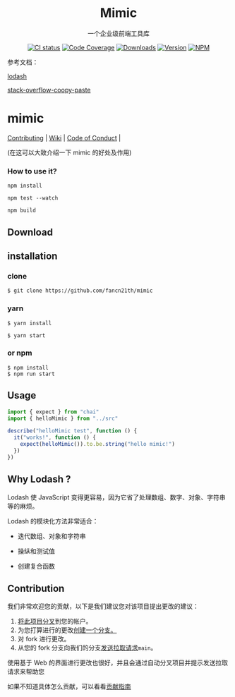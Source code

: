 <h1 align="center">Mimic</h1>

<div align="center">

一个企业级前端工具库

[![CI status][travis-build]][travis-build-link]
[![Code Coverage][codecov]][codecov-link]
[![Downloads][downloads]][downloads-link]
[![Version][versions]][versions-link]
[![NPM][license]][license-link]

[travis-build]: https://img.shields.io/travis/fancn21th/mimic?style=flat-square
[travis-build-link]: https://app.travis-ci.com/github/fancn21th/mimic/builds
[codecov]: https://img.shields.io/codecov/c/github/fancn21th/mimic/main?style=flat-square
[codecov-link]: https://codecov.io/gh/fancn21th/mimic/branch/main
[downloads]: https://img.shields.io/npm/dm/@fancn21th/mimic?style=flat-square
[downloads-link]: https://www.npmjs.com/package/@fancn21th/mimic
[versions]: https://img.shields.io/npm/v/@fancn21th/mimic?style=flat-square
[versions-link]: https://www.npmjs.com/package/@fancn21th/mimic
[license]: https://img.shields.io/npm/l/@fancn21th/mimic?style=flat-square
[license-link]: http://opensource.org/licenses/MIT

</div>

参考文档：

[lodash](https://github.com/lodash/lodash/blob/master/README.md)

[stack-overflow-coopy-paste](https://github.com/eggheadio-github/stack-overflow-copy-paste/blob/master/README.md)

# mimic

[Contributing](https://github.com/sarwaras/mimic/blob/online/CONTRIBUTING_GUIDE.md) |
[Wiki](https://github.com/fancn21th/mimic/wiki) |
[Code of Conduct](https://github.com/fancn21th/mimic/blob/main/CODE_OF_CONDUCT.md) |

(在这可以大致介绍一下 mimic 的好处及作用)

<!-- mimic 是一个企业级前端工具库，暂时以中文为主开发（后期会翻译成其他语言），也欢迎大家使用 mimic 来提升工作效率，也非常欢迎来为 mimic 做出[贡献](https://github.com/fancn21th/mimic/blob/main/CONTRIBUTING_GUIDE.md)哦 -->

<!-- ### 使用 mimic -->

### How to use it?

```
npm install

npm test --watch

npm build

```

<!-- ##  feature
功能模块
 -->

## Download

## installation

### clone

```
$ git clone https://github.com/fancn21th/mimic
```

### yarn

```
$ yarn install

$ yarn start
```

### or npm

```
$ npm install
$ npm run start
```

## Usage

```javascript
import { expect } from "chai"
import { helloMimic } from "../src"

describe("helloMimic test", function () {
  it("works!", function () {
    expect(helloMimic()).to.be.string("hello mimic!")
  })
})
```

<!--
下面可以插入项目的主页截图：

预览地址：https://github.com/fancn21th/mimic -->
<!--
## ✨ 功能清单

在这可以介绍此项目的功能

[参考文档](https://panjiachen.github.io/vue-element-admin-site/zh/guide/#%E5%8A%9F%E8%83%BD) -->

<!-- ## 前序准备

在这儿 可以放 我们为此项目做准备时的学习资料和视频 （相当于宣传公司的资料库）

[参考文档](https://panjiachen.github.io/vue-element-admin-site/zh/guide/#%E5%89%8D%E5%BA%8F%E5%87%86%E5%A4%87) -->

<!-- ## 目录结构

本项目已经为你生成了一个完整的开发框架，提供了涵盖中后台开发的各类功能和坑位，下面是整个项目的目录结构。

下面可以写出整个目录及用处

[参考文档](https://panjiachen.github.io/vue-element-admin-site/zh/guide/#%E7%9B%AE%E5%BD%95%E7%BB%93%E6%9E%84) -->

<!-- 更多信息参考 【使用文档】 -->

## Why Lodash ?

Lodash 使 JavaScript 变得更容易，因为它省了处理数组、数字、对象、字符串等的麻烦。

Lodash 的模块化方法非常适合：

- 迭代数组、对象和字符串

- 操纵和测试值

- 创建复合函数

<!-- ## 开源贡献 -->

## Contribution

<!-- Here’s how we suggest you go about proposing a change to this project:

1. [Fork this project][fork] to your account.
2. [Create a branch][branch] for the change you intend to make.
3. Make your changes to your fork.
4. [Send a pull request][pr] from your fork’s branch to our `main` branch.

Using the web-based interface to make changes is fine too, and will help you
by automatically forking the project and prompting to send a pull request too.

[fork]: https://help.github.com/articles/fork-a-repo/
[branch]: https://help.github.com/articles/creating-and-deleting-branches-within-your-repository
[pr]: https://help.github.com/articles/using-pull-requests/ -->

<!-- 中文： -->

我们非常欢迎您的贡献，以下是我们建议您对该项目提出更改的建议：

1. [将此项目分叉](https://help.github.com/articles/fork-a-repo/)到您的帐户。
2. 为您打算进行的更改[创建一个分支。](https://help.github.com/articles/creating-and-deleting-branches-within-your-repository)
3. 对 fork 进行更改。
4. 从您的 fork 分支向我们的分支[发送拉取请求](https://help.github.com/articles/using-pull-requests/)`main`。

使用基于 Web 的界面进行更改也很好，并且会通过自动分叉项目并提示发送拉取请求来帮助您

如果不知道具体怎么贡献，可以看看[贡献指南](https://github.com/fancn21th/mimic/blob/main/CONTRIBUTING_GUIDE.md)

<!--
## 浏览器支持

现代浏览器及 IE10

| [![IE / Edge](https://raw.githubusercontent.com/alrra/browser-logos/master/src/edge/edge_48x48.png)](http://godban.github.io/browsers-support-badges/) IE / Edge | [![Firefox](https://raw.githubusercontent.com/alrra/browser-logos/master/src/firefox/firefox_48x48.png)](http://godban.github.io/browsers-support-badges/) Firefox | [![Chrome](https://raw.githubusercontent.com/alrra/browser-logos/master/src/chrome/chrome_48x48.png)](http://godban.github.io/browsers-support-badges/) Chrome | [![Safari](https://raw.githubusercontent.com/alrra/browser-logos/master/src/safari/safari_48x48.png)](http://godban.github.io/browsers-support-badges/) Safari | [![Opera](https://raw.githubusercontent.com/alrra/browser-logos/master/src/opera/opera_48x48.png)](http://godban.github.io/browsers-support-badges/) Opera |
| ---------------------------------------------------------------------------------------------------------------------------------------------------------------- | ------------------------------------------------------------------------------------------------------------------------------------------------------------------ | -------------------------------------------------------------------------------------------------------------------------------------------------------------- | -------------------------------------------------------------------------------------------------------------------------------------------------------------- | ---------------------------------------------------------------------------------------------------------------------------------------------------------- |
| IE10, Edge                                                                                                                                                       | last 2 versions                                                                                                                                                    | last 2 versions                                                                                                                                                | last 2 versions                                                                                                                                                | last 2 versions                                                                                                                                            | -->
